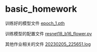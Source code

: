 # basic_homework
训练好的模型文件 [epoch_1.pth](https://github.com/547Sana/basic_homework/blob/main/first_homework/epoch_1.pth)

训练模型的配置文件 [resnet18_b16_flower.py](https://github.com/547Sana/basic_homework/blob/main/first_homework/resnet18_b16_flower.py)

其他作业相关的文件 [20230205_225651.log](https://github.com/547Sana/basic_homework/blob/main/first_homework/20230205_225651.log)

